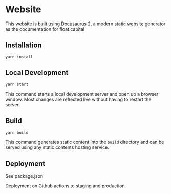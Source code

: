 # Website

This website is built using [Docusaurus 2](https://v2.docusaurus.io/), a modern static website generator as the documentation for float.capital

## Installation

```console
yarn install
```

## Local Development

```console
yarn start
```

This command starts a local development server and open up a browser window. Most changes are reflected live without having to restart the server.

## Build

```console
yarn build
```

This command generates static content into the `build` directory and can be served using any static contents hosting service.

## Deployment

See package.json

Deployment on Github actions to staging and production
